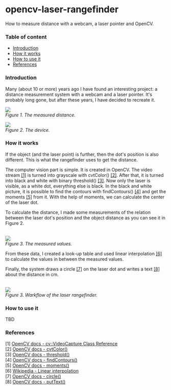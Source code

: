 # opencv-laser-rangefinder
How to measure distance with a webcam, a laser pointer and OpenCV.

### Table of content
- [Introduction](#introduction)
- [How it works](#how-it-works)
- [How to use it](#how-to-use-it)
- [References](#references)


### Introduction
Many (about 10 or more) years ago I have found an interesting project: a distance measurement system with a webcam and a laser pointer. It's probably long gone, but after these years, I have decided to recreate it.

<img src="https://raw.githubusercontent.com/ferenc-nemeth/opencv-laser-rangefinder/master/Design/output.jpg" > <br>
*Figure 1. The measured distance.*

<img src="https://raw.githubusercontent.com/ferenc-nemeth/opencv-laser-rangefinder/master/Design/device.jpg" > <br>
*Figure 2. The device.*


### How it works
If the object (and the laser point) is further, then the dot's position is also different. This is what the rangefinder uses to get the distance.

The computer vision part is simple. It is created in OpenCV. The video stream [[1]](#references) is turned into grayscale with cvtColor() [[2]](#references). After that, it is turned into black and white with binary threshold() [[3]](#references). Now only the laser is visible, as a white dot, everything else is black. In the black and white picture, it is possible to find the contours with findContours() [[4]](#references) and get the moments [[5]](#references) from it. With the help of moments, we can calculate the center of the laser dot.

To calculate the distance, I made some measurements of the relation between the laser dot's position and the object distance as you can see it in Figure 2. 

<br><img src="https://raw.githubusercontent.com/ferenc-nemeth/opencv-laser-rangefinder/master/Design/measurement.png" > <br>
*Figure 3. The measured values.*

From these data, I created a look-up table and used linear interpolation [[6]](#references) to calculate the values in between the measured values.

Finally, the system draws a circle [[7]](#references) on the laser dot and writes a text [[8]](#references) about the distance in cm.

<br><img src="https://raw.githubusercontent.com/ferenc-nemeth/opencv-laser-rangefinder/master/Design/activity.png" > <br>
*Figure 3. Warkflow of the laser rangefinder.*

### How to use it
TBD

### References
[1] [OpenCV docs - cv::VideoCapture Class Reference](https://docs.opencv.org/master/d8/dfe/classcv_1_1VideoCapture.html) <br>
[2] [OpenCV docs - cvtColor()](https://docs.opencv.org/master/d7/d1b/group__imgproc__misc.html#ga397ae87e1288a81d2363b61574eb8cab) <br>
[3] [OpenCV docs - threshold()](https://docs.opencv.org/master/d7/d1b/group__imgproc__misc.html#gae8a4a146d1ca78c626a53577199e9c57) <br>
[4] [OpenCV docs - findContours()](https://docs.opencv.org/master/d3/dc0/group__imgproc__shape.html#ga17ed9f5d79ae97bd4c7cf18403e1689a) <br>
[5] [OpenCV docs - moments()](https://docs.opencv.org/master/d3/dc0/group__imgproc__shape.html#ga556a180f43cab22649c23ada36a8a139) <br>
[6] [Wikipedia - Linear interpolation](https://en.wikipedia.org/wiki/Linear_interpolation) <br>
[7] [OpenCV docs - circle()](https://docs.opencv.org/master/d6/d6e/group__imgproc__draw.html#gaf10604b069374903dbd0f0488cb43670) <br>
[8] [OpenCV docs - putText()](https://docs.opencv.org/master/d6/d6e/group__imgproc__draw.html#ga5126f47f883d730f633d74f07456c576)
